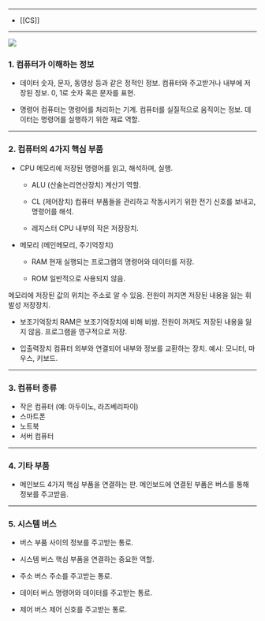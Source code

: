 
---
- [[CS]]
---
![](https://velog.velcdn.com/images/atoonatoo/post/a4c817c0-4556-45e7-bae7-19b2912fbeba/image.png)


### 1. 컴퓨터가 이해하는 정보

- 데이터
숫자, 문자, 동영상 등과 같은 정적인 정보.
컴퓨터와 주고받거나 내부에 저장된 정보.
0, 1로 숫자 혹은 문자를 표현.

- 명령어
컴퓨터는 명령어를 처리하는 기계.
컴퓨터를 실질적으로 움직이는 정보.
데이터는 명령어를 실행하기 위한 재료 역할.

---

### 2. 컴퓨터의 4가지 핵심 부품

- CPU
메모리에 저장된 명령어를 읽고, 해석하며, 실행.

  - ALU (산술논리연산장치)
  계산기 역할.

  - CL (제어장치)
  컴퓨터 부품들을 관리하고 작동시키기 위한 전기 신호를 보내고, 명령어를 해석.

  - 레지스터
  CPU 내부의 작은 저장장치.

- 메모리 
(메인메모리, 주기억장치)

  - RAM
  현재 실행되는 프로그램의 명령어와 데이터를 저장.

  - ROM
  일반적으로 사용되지 않음.

메모리에 저장된 값의 위치는 주소로 알 수 있음.
전원이 꺼지면 저장된 내용을 잃는 휘발성 저장장치.

- 보조기억장치
RAM은 보조기억장치에 비해 비쌈.
전원이 꺼져도 저장된 내용을 잃지 않음.
프로그램을 영구적으로 저장.


- 입출력장치
컴퓨터 외부와 연결되어 내부와 정보를 교환하는 장치.
예시: 모니터, 마우스, 키보드.

---

### 3. 컴퓨터 종류

- 작은 컴퓨터 (예: 아두이노, 라즈베리파이)
- 스마트폰
- 노트북
- 서버 컴퓨터

---

### 4. 기타 부품

- 메인보드
4가지 핵심 부품을 연결하는 판.
메인보드에 연결된 부품은 버스를 통해 정보를 주고받음.

---

### 5. 시스템 버스

- 버스
부품 사이의 정보를 주고받는 통로.

- 시스템 버스
핵심 부품을 연결하는 중요한 역할.

- 주소 버스
주소를 주고받는 통로.

- 데이터 버스
명령어와 데이터를 주고받는 통로.

- 제어 버스
제어 신호를 주고받는 통로.